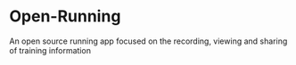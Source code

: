 # Open-Running
An open source running app focused on the recording, viewing and sharing of training information
